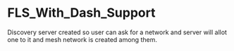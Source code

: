 # FLS_With_Dash_Support

Discovery server created so user can ask for a network and server will allot one to it and mesh network is created among them.
